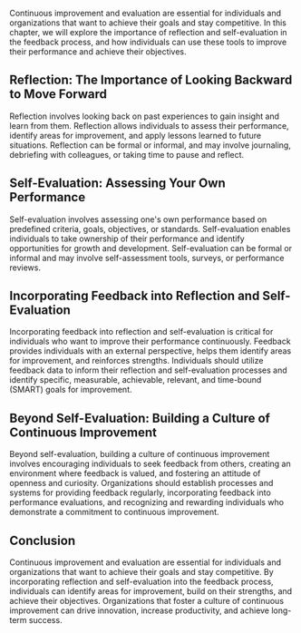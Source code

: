
Continuous improvement and evaluation are essential for individuals and organizations that want to achieve their goals and stay competitive. In this chapter, we will explore the importance of reflection and self-evaluation in the feedback process, and how individuals can use these tools to improve their performance and achieve their objectives.

Reflection: The Importance of Looking Backward to Move Forward
--------------------------------------------------------------

Reflection involves looking back on past experiences to gain insight and learn from them. Reflection allows individuals to assess their performance, identify areas for improvement, and apply lessons learned to future situations. Reflection can be formal or informal, and may involve journaling, debriefing with colleagues, or taking time to pause and reflect.

Self-Evaluation: Assessing Your Own Performance
-----------------------------------------------

Self-evaluation involves assessing one's own performance based on predefined criteria, goals, objectives, or standards. Self-evaluation enables individuals to take ownership of their performance and identify opportunities for growth and development. Self-evaluation can be formal or informal and may involve self-assessment tools, surveys, or performance reviews.

Incorporating Feedback into Reflection and Self-Evaluation
----------------------------------------------------------

Incorporating feedback into reflection and self-evaluation is critical for individuals who want to improve their performance continuously. Feedback provides individuals with an external perspective, helps them identify areas for improvement, and reinforces strengths. Individuals should utilize feedback data to inform their reflection and self-evaluation processes and identify specific, measurable, achievable, relevant, and time-bound (SMART) goals for improvement.

Beyond Self-Evaluation: Building a Culture of Continuous Improvement
--------------------------------------------------------------------

Beyond self-evaluation, building a culture of continuous improvement involves encouraging individuals to seek feedback from others, creating an environment where feedback is valued, and fostering an attitude of openness and curiosity. Organizations should establish processes and systems for providing feedback regularly, incorporating feedback into performance evaluations, and recognizing and rewarding individuals who demonstrate a commitment to continuous improvement.

Conclusion
----------

Continuous improvement and evaluation are essential for individuals and organizations that want to achieve their goals and stay competitive. By incorporating reflection and self-evaluation into the feedback process, individuals can identify areas for improvement, build on their strengths, and achieve their objectives. Organizations that foster a culture of continuous improvement can drive innovation, increase productivity, and achieve long-term success.
